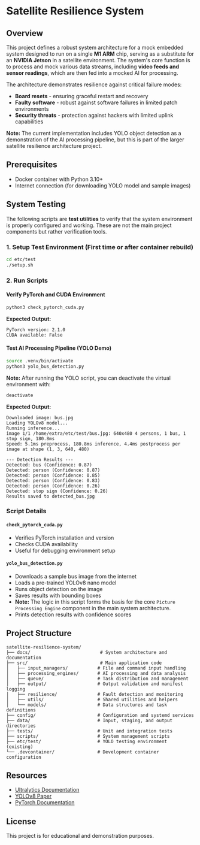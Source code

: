 # Satellite Resilience System

## Overview
This project defines a robust system architecture for a mock embedded system designed to run on a single **M1 ARM** chip, serving as a substitute for an **NVIDIA Jetson** in a satellite environment. The system's core function is to process and mock various data streams, including **video feeds and sensor readings**, which are then fed into a mocked AI for processing.

The architecture demonstrates resilience against critical failure modes:
- **Board resets** - ensuring graceful restart and recovery
- **Faulty software** - robust against software failures in limited patch environments  
- **Security threats** - protection against hackers with limited uplink capabilities

**Note:** The current implementation includes YOLO object detection as a demonstration of the AI processing pipeline, but this is part of the larger satellite resilience architecture project.



## Prerequisites
- Docker container with Python 3.10+
- Internet connection (for downloading YOLO model and sample images)

## System Testing

The following scripts are **test utilities** to verify that the system environment is properly configured and working. These are not the main project components but rather verification tools.

### 1. Setup Test Environment (First time or after container rebuild)
```bash
cd etc/test
./setup.sh
```

### 2. Run Scripts

#### Verify PyTorch and CUDA Environment
```bash
python3 check_pytorch_cuda.py
```
**Expected Output:**
```
PyTorch version: 2.1.0
CUDA available: False
```

#### Test AI Processing Pipeline (YOLO Demo)
```bash
source .venv/bin/activate
python3 yolo_bus_detection.py
```

**Note:** After running the YOLO script, you can deactivate the virtual environment with:
```bash
deactivate
```
**Expected Output:**
```
Downloaded image: bus.jpg
Loading YOLOv8 model...
Running inference...
image 1/1 /home/extra/etc/test/bus.jpg: 640x480 4 persons, 1 bus, 1 stop sign, 180.8ms
Speed: 5.1ms preprocess, 180.8ms inference, 4.4ms postprocess per image at shape (1, 3, 640, 480)

--- Detection Results ---
Detected: bus (Confidence: 0.87)
Detected: person (Confidence: 0.87)
Detected: person (Confidence: 0.85)
Detected: person (Confidence: 0.83)
Detected: person (Confidence: 0.26)
Detected: stop sign (Confidence: 0.26)
Results saved to detected_bus.jpg
```

### Script Details

#### `check_pytorch_cuda.py`
- Verifies PyTorch installation and version
- Checks CUDA availability
- Useful for debugging environment setup

#### `yolo_bus_detection.py`
- Downloads a sample bus image from the internet
- Loads a pre-trained YOLOv8 nano model
- Runs object detection on the image
- Saves results with bounding boxes
- **Note:** The logic in this script forms the basis for the core `Picture Processing Engine` component in the main system architecture.
- Prints detection results with confidence scores









## Project Structure

```
satellite-resilience-system/
├── docs/                          # System architecture and documentation
├── src/                           # Main application code
│   ├── input_managers/           # File and command input handling
│   ├── processing_engines/       # AI processing and data analysis
│   ├── queue/                    # Task distribution and management
│   ├── output/                   # Output validation and manifest logging
│   ├── resilience/               # Fault detection and monitoring
│   ├── utils/                    # Shared utilities and helpers
│   └── models/                   # Data structures and task definitions
├── config/                       # Configuration and systemd services
├── data/                         # Input, staging, and output directories
├── tests/                        # Unit and integration tests
├── scripts/                      # System management scripts
├── etc/test/                     # YOLO testing environment (existing)
└── .devcontainer/                # Development container configuration
```

## Resources
- [Ultralytics Documentation](https://docs.ultralytics.com/)
- [YOLOv8 Paper](https://arxiv.org/abs/2303.07701)
- [PyTorch Documentation](https://pytorch.org/docs/)

## License
This project is for educational and demonstration purposes.
